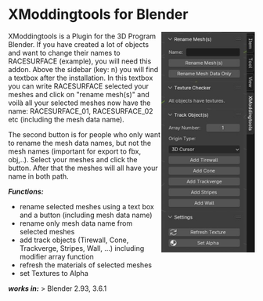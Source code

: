 # XModdingtools for Blender
<img align="right" src="pictures/image_01.jpg" height="450">
XModdingtools is a Plugin for the 3D Program Blender. If you have created a lot of objects and want to change their names to RACESURFACE (example), you will need this addon. Above the sidebar (key: n) you will find a textbox after the installation. In this textbox you can write RACESURFACE selected your meshes and click on "rename mesh(s)" and voilà all your selected meshes now have the name: RACESURFACE_01, RACESURFACE_02 etc (including the mesh data name).

The second button is for people who only want to rename the mesh data names, but not the mesh names (important for export to fbx, obj,..). Select your meshes and click the button. After that the meshes will all have your name in both path.

***Functions:***
- rename selected meshes using a text box and a button (including mesh data name)
- rename only mesh data name from selected meshes 
- add track objects (Tirewall, Cone, Trackverge, Stripes, Wall, ...) including modifier array function
- refresh the materials of selected meshes
- set Textures to Alpha

***works in:*** > Blender 2.93, 3.6.1
